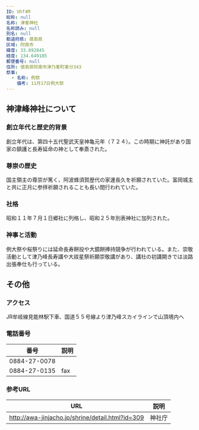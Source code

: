 ```yaml
---
ID: Uhf4M
総称: null
名称: 津峯神社
名称読み: null
別名: null
都道府県: 徳島県
区域: 阿南市
緯度: 33.892845
経度: 134.649185
郵便番号: null
住所: 徳島県阿南市津乃峯町東分343
祭事:
  - 名称: 例祭
    備考: 11月17日例大祭
---
```


## 神津峰神社について

### 創立年代と歴史的背景

創立年代は、第四十五代聖武天皇神亀元年（７２４）。この時期に神託があり国家の鎮護と長寿延命の神として奉斎された。

### 尊崇の歴史

国主領主の尊崇が篤く、阿波蜂須賀歴代の家運長久を祈願されていた。富岡城主と共に正月に参拝祈願されることも長い間行われていた。

### 社格

昭和１１年７月１日郷社に列格し、昭和２５年別表神社に加列された。

### 神事と活動

例大祭や桜祭りには延命長寿餅投や大鏡餅捧持競争が行われている。また、崇敬活動として津乃峰長寿講や大祓星祭祈願崇敬講があり、講社の初講開きでは淡路出張奉仕も行っている。

## その他

### アクセス

JR牟岐線見能林駅下車、国道５５号線より津乃峰スカイラインで山頂境内へ

### 電話番号

| 番号         | 説明 |
| ------------ | ---- |
| 0884-27-0078 |      |
| 0884-27-0135 | fax  |

### 参考URL

| URL                                              | 説明   |
| ------------------------------------------------ | ------ |
| http://awa-jinjacho.jp/shrine/detail.html?id=309 | 神社庁 |
